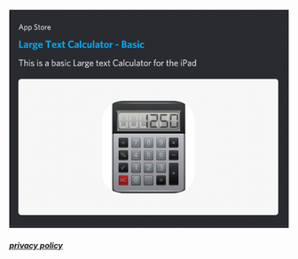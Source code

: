 <div class="github-card" data-github="earlmatthews" data-width="400" data-height="" data-theme="default"></div>
<script src="//cdn.jsdelivr.net/github-cards/latest/widget.js"></script>

[![First App](images/LargeCalculator.png)](https://apps.apple.com/us/app/large-text-calculator-basic/id1575080167)




##### [privacy policy](privacy.md)
